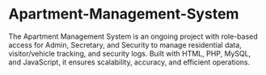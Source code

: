# Apartment-Management-System
The Apartment Management System is an ongoing project with role-based access for Admin, Secretary, and Security to manage residential data, visitor/vehicle tracking, and security logs. Built with HTML, PHP, MySQL, and JavaScript, it ensures scalability, accuracy, and efficient operations.

